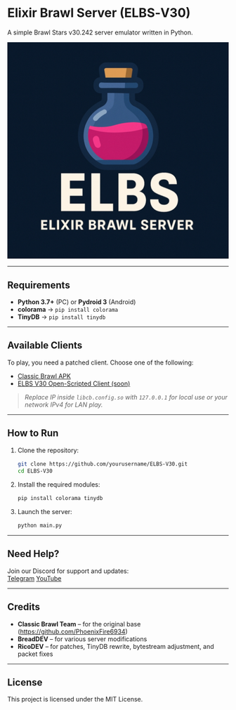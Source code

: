 
# Elixir Brawl Server (ELBS‑V30)

A simple Brawl Stars v30.242 server emulator written in Python.

![Screenshot](icon.jpg)

---

## Requirements

- **Python 3.7+** (PC) or **Pydroid 3** (Android)  
- **colorama** → `pip install colorama`  
- **TinyDB** → `pip install tinydb`

---

## Available Clients

To play, you need a patched client. Choose one of the following:

- [Classic Brawl APK](https://mega.nz/file/lqNFEbhL#cvEVCoNg7ufDFRvnzhr68AL3zeHlOQpajZLKcWu9PPE)  
- [ELBS V30 Open-Scripted Client (soon)](https//www.google.com)

> *Replace IP inside `libcb.config.so` with `127.0.0.1` for local use or your network IPv4 for LAN play.*

---

## How to Run

1. Clone the repository:
   ```bash
   git clone https://github.com/yourusername/ELBS-V30.git
   cd ELBS-V30
   ```

2. Install the required modules:
   ```bash
   pip install colorama tinydb
   ```

3. Launch the server:
   ```bash
   python main.py
   ```

---

## Need Help?

Join our Discord for support and updates:  
[Telegram](https://t.me/ricosmoddingstudio)
[YouTube](https://youtube.com/@ricodev4129)

---

## Credits

- **Classic Brawl Team** – for the original base (https://github.com/PhoenixFire6934)  
- **BreadDEV** – for various server modifications  
- **RicoDEV** – for patches, TinyDB rewrite, bytestream adjustment, and packet fixes

---

## License

This project is licensed under the MIT License.
